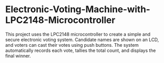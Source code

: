 # Electronic-Voting-Machine-with-LPC2148-Microcontroller
This project uses the LPC2148 microcontroller to create a simple and secure electronic voting system. Candidate names are shown on an LCD, and voters can cast their votes using push buttons. The system automatically records each vote, tallies the total count, and displays the final winner.
